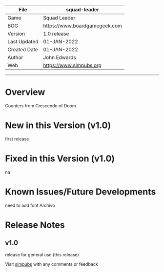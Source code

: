 |File|squad-leader|
|---|---|
|Game|Squad Leader|
|BGG|https://www.boardgamegeek.com|
|Version|1.0 release|
|Last Updated|01-JAN-2022|
|Created Date|01-JAN-2022|
|Author|John Edwards|
|Web|https://www.simpubs.org|

---

# Overview
Counters from Crescendo of Doom

# New in this Version (v1.0)
first release

# Fixed in this Version (v1.0)
na

# Known Issues/Future Developments
need to add font Archivo

# Release Notes
## v1.0
release for general use (this release)

Visit [simpubs](https://www.simpubs.org) with any comments or feedback
